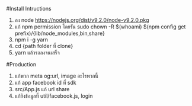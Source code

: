 #Install Intructions

1. ลง node https://nodejs.org/dist/v9.2.0/node-v9.2.0.pkg
2. แก้ npm permission โดยรัน
 sudo chown -R $(whoami) $(npm config get prefix)/{lib/node_modules,bin,share}
2. npm i -g yarn
3. cd {path folder ที่ clone}
4. yarn
แล้วรอลงจนเสร็จ


#Production

1. แก้พวก meta og:url, image อะไรพวกนี้
2. แก้ app facebook id ที่ sdk
3. src/App.js แก้ url share
4. แก้ยิงข้อมูลที่ util/facebook.js, login